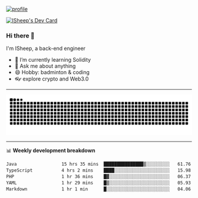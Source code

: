 [![profile](https://user-images.githubusercontent.com/54968314/208005045-e4b42f3b-833d-4242-bfcc-e764865553a2.svg)](https://www.calligrapher.ai/)

<a href="https://app.daily.dev/linziyang1106"><img src="https://api.daily.dev/devcards/v2/i4Spwx5Skx5FpTqWcwoit.png?r=kgx&type=wide" width="652" alt="ISheep's Dev Card"/></a>

### Hi there 🐏

I'm ISheep, a back-end engineer

- 🔭 I’m currently learning Solidity
- 💬 Ask me about anything
- 😄 Hobby: badminton & coding
- 👓 explore crypto and Web3.0

-------

![](https://raw.githubusercontent.com/ISheepp/ISheepp/output/github-contribution-grid-snake.svg)

-------

📊 **Weekly development breakdown**
<!--START_SECTION:waka-->

```txt
Java                 15 hrs 35 mins  ███████████████▒░░░░░░░░░   61.76 %
TypeScript           4 hrs 2 mins    ████░░░░░░░░░░░░░░░░░░░░░   15.98 %
PHP                  1 hr 36 mins    █▓░░░░░░░░░░░░░░░░░░░░░░░   06.37 %
YAML                 1 hr 29 mins    █▒░░░░░░░░░░░░░░░░░░░░░░░   05.93 %
Markdown             1 hr 1 min      █░░░░░░░░░░░░░░░░░░░░░░░░   04.06 %
```

<!--END_SECTION:waka-->
